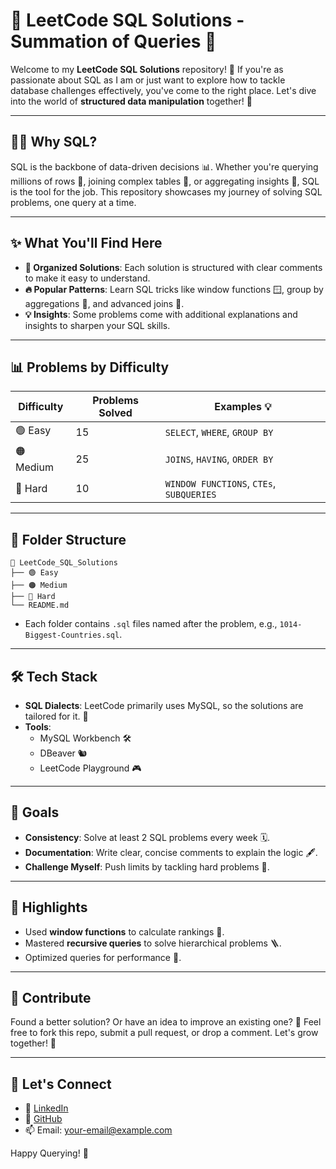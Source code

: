 # 🚀 LeetCode SQL Solutions - Summation of Queries 🐘

Welcome to my **LeetCode SQL Solutions** repository! 🎉 If you're as passionate about SQL as I am or just want to explore how to tackle database challenges effectively, you've come to the right place. Let's dive into the world of **structured data manipulation** together! 🧩

---

## 🧑‍💻 Why SQL? 
SQL is the backbone of data-driven decisions 📊. Whether you're querying millions of rows 📜, joining complex tables 🧩, or aggregating insights 🧮, SQL is the tool for the job. This repository showcases my journey of solving SQL problems, one query at a time.

---

## ✨ What You'll Find Here

- **📝 Organized Solutions**: Each solution is structured with clear comments to make it easy to understand.
- **🔥 Popular Patterns**: Learn SQL tricks like window functions 🪟, group by aggregations 🤝, and advanced joins 🧷.
- **💡 Insights**: Some problems come with additional explanations and insights to sharpen your SQL skills.

---

## 📊 Problems by Difficulty

| Difficulty | Problems Solved | Examples 💡 |
|------------|-----------------|-------------|
| 🟢 Easy    | 15             | `SELECT`, `WHERE`, `GROUP BY` |
| 🟠 Medium  | 25             | `JOINS`, `HAVING`, `ORDER BY` |
| 🔴 Hard    | 10             | `WINDOW FUNCTIONS`, `CTEs`, `SUBQUERIES` |

---

## 📂 Folder Structure

```
📂 LeetCode_SQL_Solutions
├── 🟢 Easy
├── 🟠 Medium
├── 🔴 Hard
└── README.md
```
- Each folder contains `.sql` files named after the problem, e.g., `1014-Biggest-Countries.sql`.

---

## 🛠️ Tech Stack

- **SQL Dialects**: LeetCode primarily uses MySQL, so the solutions are tailored for it. 🐬
- **Tools**: 
  - MySQL Workbench 🛠️
  - DBeaver 🐿️
  - LeetCode Playground 🎮

---

## 🎯 Goals

- **Consistency**: Solve at least 2 SQL problems every week 🗓️.
- **Documentation**: Write clear, concise comments to explain the logic 🖋️.
- **Challenge Myself**: Push limits by tackling hard problems 🧗.

---

## 🌟 Highlights

- Used **window functions** to calculate rankings 🏅.
- Mastered **recursive queries** to solve hierarchical problems 🪜.
- Optimized queries for performance 🚀.

---

## 📢 Contribute

Found a better solution? Or have an idea to improve an existing one? 🤔
Feel free to fork this repo, submit a pull request, or drop a comment. Let's grow together! 🌱

---

## 🎉 Let's Connect

- 💼 [LinkedIn](https://linkedin.com/in/your-profile)
- 🐙 [GitHub](https://github.com/your-profile)
- 📫 Email: your-email@example.com

Happy Querying! 🎉
